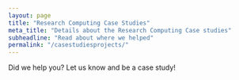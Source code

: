```yaml
---
layout: page
title: "Research Computing Case Studies"
meta_title: "Details about the Research Computing Case studies"
subheadline: "Read about where we helped"
permalink: "/casestudiesprojects/"
---
```


Did we help you? Let us know and be a case study!
